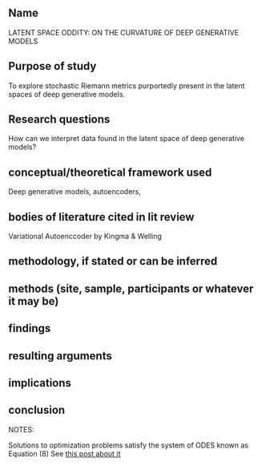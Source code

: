 ## Name
LATENT SPACE ODDITY: ON THE CURVATURE OF DEEP GENERATIVE MODELS
## Purpose of study
To explore stochastic Riemann metrics purportedly present in the latent spaces of deep generative models.
## Research questions
How can we interpret data found in the latent space of deep generative models?
## conceptual/theoretical framework used
Deep generative models, autoencoders, 
## bodies of literature cited in lit review
Variational Autoenccoder by Kingma & Welling
## methodology, if stated or can be inferred
## methods (site, sample, participants or whatever it may be)
## findings
## resulting arguments
## implications
## conclusion


NOTES:

Solutions to optimization problems satisfy the system of ODES known as 
Equation (8)
See [this post about it](https://math.stackexchange.com/questions/2187110/critical-points-of-the-length-functional)


